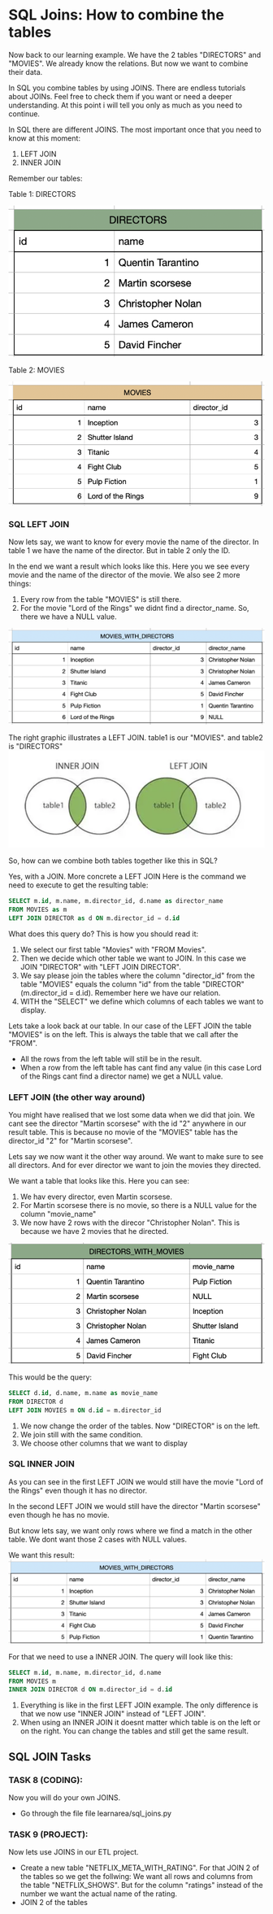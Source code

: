 
# SQL Joins: How to combine the tables
Now back to our learning example. We have the 2 tables "DIRECTORS" and "MOVIES". We already know the relations. But now we want to combine their data.

In SQL you combine tables by using JOINS. There are endless tutorials about JOINs. Feel free to check them if you want or need a deeper understanding. At this point i will tell you only as much as you need to continue.

In SQL there are different JOINS. The most important once that you need to know at this moment:
1) LEFT JOIN
2) INNER JOIN


Remember our tables:

Table 1: DIRECTORS

![image](image_9.png)

Table 2: MOVIES

![image](image_12.png)


### SQL LEFT JOIN

Now lets say, we want to know for every movie the name of the director. In table 1 we have the name of the director. But in table 2 only the ID.

In the end we want a result which looks like this. Here you we see every movie and the name of the director of the movie. We also see 2 more things:
1) Every row from the table "MOVIES" is still there.
2) For the movie "Lord of the Rings" we didnt find a director_name. So, there we have a NULL value. 

![image](image_10.png)


The right graphic illustrates a LEFT JOIN. table1 is our "MOVIES". and table2 is "DIRECTORS"
![image](image_5.png)

So, how can we combine both tables together like this in SQL?

Yes, with a JOIN. More concrete a LEFT JOIN Here is the command we need to execute to get the resulting table:

```sql
SELECT m.id, m.name, m.director_id, d.name as director_name
FROM MOVIES as m
LEFT JOIN DIRECTOR as d ON m.director_id = d.id
```

What does this query do? This is how you should read it:
1. We select our first table "Movies" with "FROM Movies".
2. Then we decide which other table we want to JOIN. In this case we JOIN "DIRECTOR" with "LEFT JOIN DIRECTOR".
3. We say please join the tables where the column "director_id" from the table "MOVIES" equals the column "id" from the table "DIRECTOR" (m.director_id = d.id). Remember here we have our relation.
4. WITH the "SELECT" we define which columns of each tables we want to display.



Lets take a look back at our table. In our case of the LEFT JOIN the table "MOVIES" is on the left. This is always the table that we call after the "FROM".
- All the rows from the left table will still be in the result.
- When a row from the left table has cant find any value (in this case Lord of the Rings cant find a director name) we get a NULL value.

### LEFT JOIN (the other way around)
You might have realised that we lost some data when we did that join. We cant see the director "Martin scorsese" with the id "2" anywhere in our result table. This is because no movie of the "MOVIES" table has the director_id "2" for "Martin scorsese".

Lets say we now want it the other way around. We want to make sure to see all directors. And for ever director we want to join the movies they directed.

We want a table that looks like this. Here you can see:
1) We hav every director, even Martin scorsese.
2) For Martin scorsese there is no movie, so there is a NULL value for the column "movie_name"
3) We now have 2 rows with the direcor "Christopher Nolan". This is because we have 2 movies that he directed.

![image](image_14.png)

This would be the query:
```sql
SELECT d.id, d.name, m.name as movie_name
FROM DIRECTOR d
LEFT JOIN MOVIES m ON d.id = m.director_id
```

1) We now change the order of the tables. Now "DIRECTOR" is on the left.
2) We join still with the same condition.
3) We choose other columns that we want to display



### SQL INNER JOIN

As you can see in the first LEFT JOIN we would still have the movie "Lord of the Rings" even though it has no director. 

In the second LEFT JOIN we would still have the director "Martin scorsese" even though he has no movie. 


But know lets say, we want only rows where we find a match in the other table. We dont want those 2 cases with NULL values.

We want this result:
![image](image_13.png)


For that we need to use a INNER JOIN. The query will look like this:
```sql
SELECT m.id, m.name, m.director_id, d.name
FROM MOVIES m
INNER JOIN DIRECTOR d ON m.director_id = d.id
```
1) Everything is like in the first LEFT JOIN example. The only difference is that we now use "INNER JOIN" instead of "LEFT JOIN".
2) When using an INNER JOIN it doesnt matter which table is on the left or on the right. You can change the tables and still get the same result.

## SQL JOIN Tasks

### TASK 8 (CODING):
Now you will do your own JOINS. 
- Go through the file file learnarea/sql_joins.py


### TASK 9 (PROJECT):
Now lets use JOINS in our ETL project.
- Create a new table "NETFLIX_META_WITH_RATING". For that JOIN 2 of the tables so we get the follwing: We want all rows and columns from the table "NETFLIX_SHOWS". But for the column "ratings" instead of the number we want the actual name of the rating.
- JOIN 2 of the tables